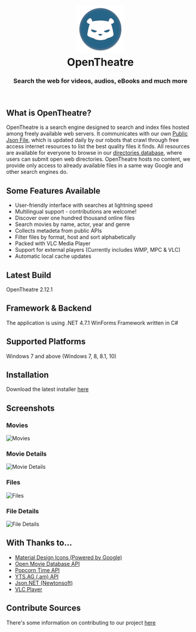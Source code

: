 <h1 align="center">
  <img src="/opentheatre/Resources/opentheatre-logo.png" height="128" width="128" alt="Logo" />
  <br />
  OpenTheatre
</h1>

<h3 align="center">Search the web for videos, audios, eBooks and much more </h3>
<div align="center">
</div>
<br />

## What is OpenTheatre?
OpenTheatre is a search engine designed to search and index files hosted among freely available web servers. It communicates with our own [Public Json File](https://dropbox.com/sh/bqb14ty282xm9xi/AACeniqYjhq2auw3KU3oNW2Fa?dl=0), which is updated daily by our robots that crawl through free access internet resources to list the best quality files it finds. All resources are available for everyone to browse in our [directories database](https://github.com/invu/opentheatre/tree/master/api), where users can submit open web directories. OpenTheatre hosts no content, we provide only access to already available files in a same way Google and other search engines do.

## Some Features Available
- User-friendly interface with searches at lightning speed
- Multilingual support - contributions are welcome!
- Discover over one hundred thousand online files
- Search movies by name, actor, year and genre
- Collects metadeta from public APIs
- Filter files by format, host and sort alphabetically
- Packed with VLC Media Player
- Support for external players (Currently includes WMP, MPC & VLC)
- Automatic local cache updates

## Latest Build
OpenTheatre 2.12.1

## Framework & Backend
The application is using .NET 4.7.1 WinForms Framework written in C#

## Supported Platforms
Windows 7 and above (Windows 7, 8, 8.1, 10)

## Installation
Download the latest installer [here](https://github.com/invu/opentheatre-app/releases/download/0.2.11.0/OpenTheatreInstaller.exe)

## Screenshots
### Movies
![Movies](https://raw.githubusercontent.com/invu/opentheatre-app/master/screenshots/movies.png)

### Movie Details
![Movie Details](https://raw.githubusercontent.com/invu/opentheatre-app/master/screenshots/movie%20details.png)

### Files
![Files](https://raw.githubusercontent.com/invu/opentheatre-app/master/screenshots/files.png)

### File Details
![File Details](https://raw.githubusercontent.com/invu/opentheatre-app/master/screenshots/file%20details.png)

## With Thanks to...
- [Material Design Icons (Powered by Google)](https://materialdesignicons.com/)
- [Open Movie Database API](https://omdbapi.com)
- [Popcorn Time API](https://popcorntime.sh/)
- [YTS.AG (.am) API](https://yts.am/)
- [Json.NET (Newtonsoft)](https://newtonsoft.com/json)
- [VLC Player](https://videolan.org/vlc/)

## Contribute Sources
There's some information on contributing to our project [here](https://github.com/invu/opentheatre/tree/master/api)
